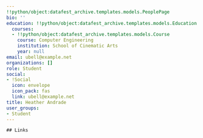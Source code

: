```yaml
---
!!python/object:datafest_archive.templates.models.PeoplePage
bio: ''
education: !!python/object:datafest_archive.templates.models.Education
  courses:
  - !!python/object:datafest_archive.templates.models.Course
    course: Computer Engineering
    institution: School of Cinematic Arts
    year: null
email: ubell@example.net
organizations: []
role: Student
social:
- !Social
  icon: envelope
  icon_pack: fas
  link: ubell@example.net
title: Heather Andrade
user_groups:
- Student
---
```


    ## Links
    